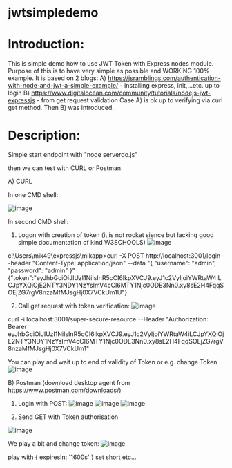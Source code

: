 # jwtsimpledemo
# Introduction:

This is simple demo how to use JWT Token with Express nodes module.
Purpose of this is to have very simple as possible and WORKING 100% example. 
It is based on 2 blogs:
A) https://jsramblings.com/authentication-with-node-and-jwt-a-simple-example/   - installing express, init,...etc. up to login
B) https://www.digitalocean.com/community/tutorials/nodejs-jwt-expressjs  - from get request validation 
Case A) is ok up to verifying via curl get method. Then B) was introduced.

# Description:

Simple start endpoint with "node serverdo.js"

then we can test with CURL or Postman.

A) CURL

In one CMD shell:

![image](https://user-images.githubusercontent.com/35866757/176990940-d32a822e-3a15-49f3-8402-c325bbe07dc2.png)

In second CMD shell:
1) Logon with creation of token (it is not rocket sience but lacking good simple documentation of kind W3SCHOOLS)
![image](https://user-images.githubusercontent.com/35866757/176990975-6b400faa-54aa-414d-81a0-99eecad4482c.png)

c:\Users\mik49\expressjs\mikapp>curl -X POST http://localhost:3001/login --header "Content-Type: application/json" --data "{ \"username\": \"admin\", \"password\": \"admin\" }"
{"token":"eyJhbGciOiJIUzI1NiIsInR5cCI6IkpXVCJ9.eyJ1c2VyIjoiYWRtaW4iLCJpYXQiOjE2NTY3NDY1NzYsImV4cCI6MTY1Njc0ODE3Nn0.xy8sE2H4FqqSOEjZG7rgV8nzaMfMJsgHj0X7VCkUm1U"}

2) Call get request with token verification:
![image](https://user-images.githubusercontent.com/35866757/176991058-f10855d4-6c95-4814-a3fb-bba288c60ade.png)

curl -i localhost:3001/super-secure-resource --Header "Authorization: Bearer eyJhbGciOiJIUzI1NiIsInR5cCI6IkpXVCJ9.eyJ1c2VyIjoiYWRtaW4iLCJpYXQiOjE2NTY3NDY1NzYsImV4cCI6MTY1Njc0ODE3Nn0.xy8sE2H4FqqSOEjZG7rgV8nzaMfMJsgHj0X7VCkUm1"

You can play and wait up to end of validity of Token or
e.g. change Token 
![image](https://user-images.githubusercontent.com/35866757/176991152-783421ee-a89c-4449-b2a3-d92234510c69.png)

B) Postman  (download desktop agent from https://www.postman.com/downloads/)
1) Login  with POST:
![image](https://user-images.githubusercontent.com/35866757/176991228-ad586588-19bc-4e9e-8951-0f57a1e377d0.png)
![image](https://user-images.githubusercontent.com/35866757/176991250-54fd347f-7576-4f28-bf75-3e082930ec55.png)
![image](https://user-images.githubusercontent.com/35866757/176991521-d6312344-692f-41da-bfb9-06a66c4d42c4.png)

2) Send GET with Token authorisation

![image](https://user-images.githubusercontent.com/35866757/176991325-15456b72-7f6f-411d-b5d7-78f5fb39d61a.png)

We play a bit and change token:
![image](https://user-images.githubusercontent.com/35866757/176991695-fa478587-b62e-4d72-a0bc-d797da7f9143.png)

play with { expiresIn: '1600s' }  set short etc...


